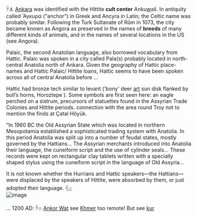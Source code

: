 
𓋹⚓ [Ankara](https://en.wikipedia.org/wiki/Ankara#Etymology_and_names) was identified with the Hittite **cult center** Anku[w](wr)aš. In antiquity called Ἄγκυρα ("anchor") in Greek and Ancyra in Latin; the Celtic name was probably similar. Following the Turk Sultanate of Rûm in 1073, the city became known as Angora as preserved in the names of **breeds** of many different kinds of animals, and in the names of several locations in the US (see Angora).  

Palaic, the second Anatolian language, also borrowed vocabulary from Hattic. Palaic was spoken in a city called Pala(s) probably located in north-central Anatolia north of Ankara. Given the geography of Hattic place-names and Hattic Palaic/ Hittite loans, Hattic seems to have been spoken across all of central Anatolia before ...  

Hattic had bronze tech similar to levant ('bony' deer [art](https://i0.wp.com/wiccanrede.org/wp-content/uploads/2014/07/DSC0428.jpg?w=1860) sun disk flanked by bull’s horns, Horoztepe ). Some symbols are first seen here: an eagle perched on a sistrum, precursors of statuettes found in the Assyrian Trade Colonies and Hittite periods. connection with the area round Troy not to mention the finds at Çatal Höyük.  

“In 1960 BC the Old Assyrian State which was located in northern Mesopotamia established a sophisticated trading system with Anatolia. In this period Anatolia was split up into a number of feudal states, mostly governed by the Hattians… The Assyrian merchants introduced into Anatolia their language, the cuneiform script and the use of cylinder seals… These records were kept on rectangular clay tablets written with a specially shaped stylus using the cuneiform script in the language of Old Assyria…  

It is not known whether the Hurrians and Hattic speakers—the Hattians—were displaced by the speakers of Hittite, were absorbed by them, or just adopted their language. 𓃶  
![image](https://user-images.githubusercontent.com/516118/36603566-6f511c24-18bb-11e8-9c8b-4f0e3ed10c6a.png)  

… 1200 AD: 𓋹𓊖 [Ankor Wat](https://en.wikipedia.org/wiki/Ankor_Wat) see [Khmer](Khmer) too remote! But see [kur](kur)  
